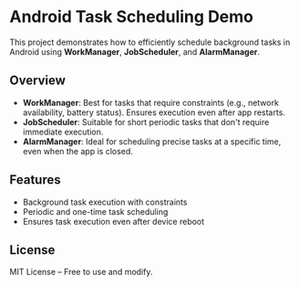 # Android Task Scheduling Demo

This project demonstrates how to efficiently schedule background tasks in Android using **WorkManager**, **JobScheduler**, and **AlarmManager**.

## Overview
- **WorkManager**: Best for tasks that require constraints (e.g., network availability, battery status). Ensures execution even after app restarts.
- **JobScheduler**: Suitable for short periodic tasks that don't require immediate execution.
- **AlarmManager**: Ideal for scheduling precise tasks at a specific time, even when the app is closed.

## Features
- Background task execution with constraints
- Periodic and one-time task scheduling
- Ensures task execution even after device reboot

## License
MIT License – Free to use and modify.
